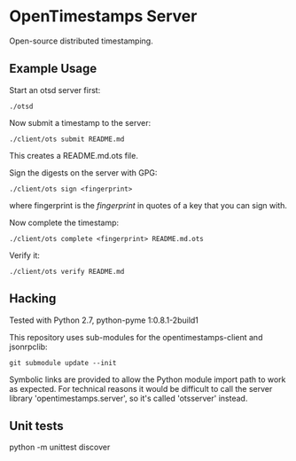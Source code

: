 OpenTimestamps Server
=====================

Open-source distributed timestamping.

Example Usage
-------------

Start an otsd server first:

    ./otsd

Now submit a timestamp to the server:

    ./client/ots submit README.md

This creates a README.md.ots file.

Sign the digests on the server with GPG:

    ./client/ots sign <fingerprint>

where fingerprint is the *fingerprint* in quotes of a key that you can sign
with.

Now complete the timestamp:

    ./client/ots complete <fingerprint> README.md.ots

Verify it:

    ./client/ots verify README.md

Hacking
-------

Tested with Python 2.7, python-pyme 1:0.8.1-2build1

This repository uses sub-modules for the opentimestamps-client and jsonrpclib:

    git submodule update --init

Symbolic links are provided to allow the Python module import path to work as
expected.  For technical reasons it would be difficult to call the server
library 'opentimestamps.server', so it's called 'otsserver' instead.


Unit tests
----------

python -m unittest discover
